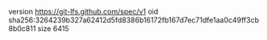 version https://git-lfs.github.com/spec/v1
oid sha256:3264239b327a62412d5fd8386b16172fb167d7ec71dfe1aa0c49ff3cb8b0c811
size 6415
